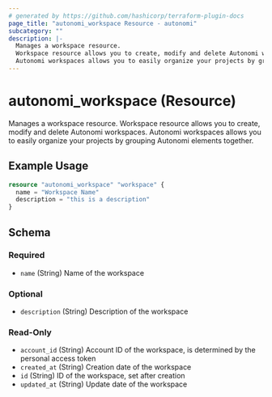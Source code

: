 ```yaml
---
# generated by https://github.com/hashicorp/terraform-plugin-docs
page_title: "autonomi_workspace Resource - autonomi"
subcategory: ""
description: |-
  Manages a workspace resource.
  Workspace resource allows you to create, modify and delete Autonomi workspaces.
  Autonomi workspaces allows you to easily organize your projects by grouping Autonomi elements together.
---
```


# autonomi_workspace (Resource)

Manages a workspace resource.
Workspace resource allows you to create, modify and delete Autonomi workspaces.
Autonomi workspaces allows you to easily organize your projects by grouping Autonomi elements together.

## Example Usage

```terraform
resource "autonomi_workspace" "workspace" {
  name = "Workspace Name"
  description = "this is a description"
}
```

<!-- schema generated by tfplugindocs -->
## Schema

### Required

- `name` (String) Name of the workspace

### Optional

- `description` (String) Description of the workspace

### Read-Only

- `account_id` (String) Account ID of the workspace, is determined by the personal access token
- `created_at` (String) Creation date of the workspace
- `id` (String) ID of the workspace, set after creation
- `updated_at` (String) Update date of the workspace
